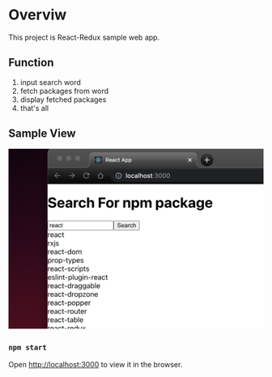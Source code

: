 # Overviw

This project is React-Redux sample web app.

## Function

1. input search word
2. fetch packages from word
3. display fetched packages
4. that's all

## Sample View

![sample-view](/public/sample-view.png)

### `npm start`

Open [http://localhost:3000](http://localhost:3000) to view it in the browser.
